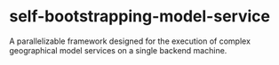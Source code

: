 # self-bootstrapping-model-service
A parallelizable framework designed for the execution of complex geographical model services on a single backend machine. 
